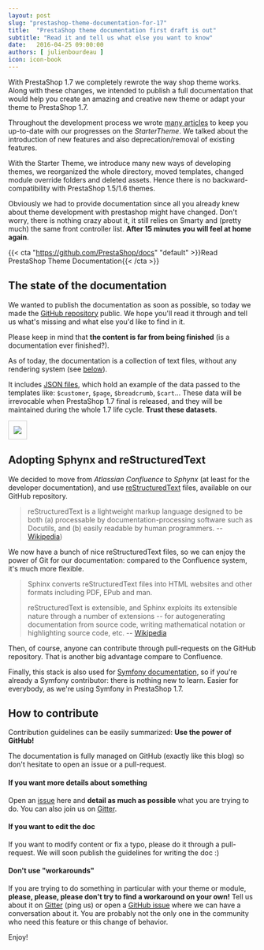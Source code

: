 ```yaml
---
layout: post
slug: "prestashop-theme-documentation-for-17"
title:  "PrestaShop theme documentation first draft is out"
subtitle: "Read it and tell us what else you want to know"
date:   2016-04-25 09:00:00
authors: [ julienbourdeau ]
icon: icon-book
---
```


With PrestaShop 1.7 we completely rewrote the way shop theme works.
Along with these changes, we intended to publish a full documentation that would help you create an amazing and creative new theme or adapt your theme to PrestaShop 1.7.

Throughout the development process we wrote [many articles](/tag/starter-theme/) to keep you up-to-date with our progresses on the _StarterTheme_. We talked about the introduction of new features and also deprecation/removal of existing features.

With the Starter Theme, we introduce many new ways of developing themes, we reorganized the whole directory, moved templates, changed module override folders and deleted assets. Hence there is no backward-compatibility with PrestaShop 1.5/1.6 themes.

Obviously we had to provide documentation since all you already knew about theme development with prestashop might have changed. Don't worry, there is nothing crazy about it, it still relies on Smarty and (pretty much) the same front controller list. **After 15 minutes you will feel at home again**.


{{< cta "https://github.com/PrestaShop/docs" "default" >}}Read PrestaShop Theme Documentation{{< /cta >}}



## The state of the documentation

We wanted to publish the documentation as soon as possible, so today we made the [GitHub repository](https://github.com/PrestaShop/docs) public. We hope you'll read it through and tell us what's missing and what else you'd like to find in it.

Please keep in mind that **the content is far from being finished** (is a documentation ever finished?).

As of today, the documentation is a collection of text files, without any rendering system (see [below](#adopting-sphynx-and-restructuredtext)).

It includes [JSON files](https://github.com/PrestaShop/docs/tree/master/themes/templates/datasets/side-wide), which hold an example of the data passed to the templates like: `$customer`, `$page`, `$breadcrumb`, `$cart`... These data will be irrevocable when PrestaShop 1.7 final is released, and they will be maintained during the whole 1.7 life cycle. **Trust these datasets**.

<img style="border: 1px solid #CCC; padding: 10px;" src="/assets/images/2016/04/docs-repo.png">


## Adopting Sphynx and reStructuredText

We decided to move from _Atlassian Confluence_ to _Sphynx_ (at least for the developer documentation), and use [reStructuredText](http://docutils.sourceforge.net/docs/user/rst/quickref.html) files, available on our GitHub repository.

> reStructuredText is a lightweight markup language designed to be both (a) processable by documentation-processing software such as Docutils, and (b) easily readable by human programmers.
> -- [Wikipedia](https://en.wikipedia.org/wiki/ReStructuredText))

We now have a bunch of nice reStructuredText files, so we can enjoy the power of Git for our documentation: compared to the Confluence system, it's much more flexible.

> Sphinx converts reStructuredText files into HTML websites and other formats including PDF, EPub and man.
>
>reStructuredText is extensible, and Sphinx exploits its extensible nature through a number of extensions -- for autogenerating documentation from source code, writing mathematical notation or highlighting source code, etc.
> -- [Wikipedia](https://en.wikipedia.org/wiki/Sphinx_(documentation_generator))

Then, of course, anyone can contribute through pull-requests on the GitHub repository. That is another big advantage compare to Confluence.

Finally, this stack is also used for [Symfony documentation](https://github.com/symfony/symfony-docs), so if you're already a Symfony contributor: there is nothing new to learn. Easier for everybody, as we're using Symfony in PrestaShop 1.7.


## How to contribute

Contribution guidelines can be easily summarized: **Use the power of GitHub!**

The documentation is fully managed on GitHub (exactly like this blog) so don't hesitate to open an issue or a pull-request.

#### If you want more details about something

Open an [issue](https://github.com/PrestaShop/docs/issues/new) here and **detail as much as possible** what you are trying to do. You can also join us on [Gitter](https://gitter.im/PrestaShop/docs).

#### If you want to edit the doc

If you want to modify content or fix a typo, please do it through a pull-request. We will soon publish the guidelines for writing the doc :)

#### Don't use "workarounds"

If you are trying to do something in particular with your theme or module, **please, please, please don't try to find a workaround on your own!** Tell us about it on [Gitter](https://gitter.im/PrestaShop/docs) (ping us) or open a [GitHub issue](https://github.com/PrestaShop/docs/issues/new) where we can have a conversation about it. You are probably not the only one in the community who need this feature or this change of behavior.


Enjoy!
